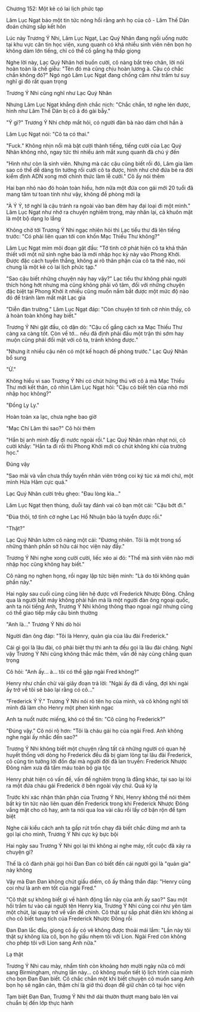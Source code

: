 




Chương 152: Một kẻ có lai lịch phức tạp

Lâm Lục Ngạt báo một tin tức nóng hổi rằng anh họ của cô - Lâm Thế Dân đoán chừng sắp kết hôn

Lúc này Trương Ý Nhi, Lâm Lục Ngạt, Lạc Quý Nhân đang ngồi uống nước tại khu vực căn tin học viện, xung quanh có khá nhiều sinh viên nên bọn họ không dám lớn tiếng, chỉ có thể cố gắng hạ thấp giọng

Nghe lời này, Lạc Quý Nhân hơi buồn cười, cô nàng bắt tréo chân, lời nói hoàn toàn là chế giễu: "Tên đó mà cũng chịu hoàn lương à. Cậu có chắc chắn không đó?" Ngó ngó Lâm Lục Ngạt đang chống cằm như trầm tư suy nghĩ gì đó rất quan trọng

Trương Ý Nhi cũng nghĩ như Lạc Quý Nhân

Nhưng Lâm Lục Ngạt khẳng định chắc nịch: "Chắc chắn, tớ nghe lén được, hình như Lâm Thế Dân bị cô ả đó gài bẫy."

"Ý gì?" Trương Ý Nhi chớp mắt hỏi, có người đàn bà nào dám chơi hắn à

Lâm Lục Ngạt nói: "Cô ta có thai."

"Fuck." Không nhịn nổi mà bật cười thành tiếng, tiếng cười của Lạc Quý Nhân không nhỏ, ngay tức thì nhiều ánh mắt xung quanh đã chú ý đến

"Hình như còn là sinh viên. Nhưng mà các cậu cũng biết rồi đó, Lâm gia làm sao có thể dễ dàng tin tưởng rồi cưới cô ta được, hình như chờ đứa bé ra đời kiểm định ADN xong mới chính thức làm lễ cưới." Cô ấy nói thêm

Hai bạn nhỏ nào đó hoàn toàn hiểu, hơn nữa một đứa con gái mới 20 tuổi đã mang tâm tư toan tính như vậy, không đề phòng mới lạ

"À Ý Ý, tớ nghĩ là cậu tránh ra ngoài vào ban đêm hay đại loại đi một mình." Lâm Lục Ngạt như nhớ ra chuyện nghiêm trọng, mày nhăn lại, cả khuôn mặt là một bộ dạng lo lắng


Không chờ tới Trương Ý Nhi ngạc nhiên hỏi thì Lạc tiểu thư đã lên tiếng trước: "Có phải liên quan tới con khốn Mạc Thiếu Thư không?"

Lâm Lục Ngạt mím môi đoạn gật đầu: "Tớ tình cờ phát hiện cô ta khá thân thiết với một nữ sinh nghe bảo là mới nhập học kỳ này vào Phong Khởi. Được đặc cách tuyển thẳng, không ai rõ thân phận của cô ta thế nào, nói chung là một kẻ có lai lịch phức tạp."

"Sao cậu biết những chuyện này hay vậy?" Lạc tiểu thư không phải người thích hóng hớt nhưng mà cũng không phải vô tâm, đối với những chuyện đặc biệt tại Phong Khởi ít nhiều cũng muốn nắm bắt được một mức độ nào đó để tránh làm mất mặt Lạc gia

"Diễn đàn trường." Lâm Lục Ngạt đáp: "Còn chuyện tớ tình cờ nhìn thấy, cô ả hoàn toàn không hay biết."

Trương Ý Nhi gật đầu, cô dặn dò: "Cậu cố gắng cách xa Mạc Thiếu Thư càng xa càng tốt. Còn về tớ... nếu đã định phải đấu một trận thì sớm hay muộn cũng phải đối mặt với cô ta, tránh không được."

"Nhưng ít nhiều cậu nên có một kế hoạch đề phòng trước." Lạc Quý Nhân bổ sung

"Ừ."

Không hiểu vì sao Trương Ý Nhi có chút hứng thú với cô ả mà Mạc Thiếu Thư mới kết thân, cô nhìn Lâm Lục Ngạt hỏi: "Cậu có biết tên của nhỏ mới nhập học không?"

"Đồng Ly Ly."

Hoàn toàn xa lạc, chưa nghe bao giờ

"Mạc Chí Lâm thì sao?" Cô hỏi thêm

"Hắn bị anh mình đẩy đi nước ngoài rồi." Lạc Quý Nhân nhàn nhạt nói, cô cười khẩy: "Hắn ta đi rồi thì Phong Khởi mới có chút không khí của trường học."

Đúng vậy

"Sao mãi và vẫn chưa thấy tuyển nhân viên trông coi ký túc xá mới chứ, một mình Hứa Hâm cực quá."

Lạc Quý Nhân cười trêu ghẹo: "Đau lòng kìa..."

Lâm Lục Ngạt thẹn thùng, duỗi tay đánh vai cô bạn một cái: "Cậu bớt đi."


"Đùa thôi, tớ tình cờ nghe Lạc Hồ Nhuận bảo là tuyển được rồi."

"Thật?"

Lạc Quý Nhân lườm cô nàng một cái: "Đương nhiên. Tôi là một trong số những thành phần sở hữu cái học viện này đấy."

Trương Ý Nhi nghe xong cười cười, liếc xéo ai đó: "Thế mà sinh viên nào mới nhập học cũng không hay biết."

Cô nàng nọ nghẹn họng, rồi ngay lập tức biện minh: "Là do tôi không quản phần này."

Hai ngày sau cuối cùng cũng liên hệ được với Frederick Nhược Đông. Chẳng qua là người bắt máy không phải hắn mà là một người đàn ông ngoại quốc, anh ta nói tiếng Anh, Trương Ý Nhi không thông thạo ngoại ngữ nhưng cũng có thể giao tiếp mấy câu bình thường

"Anh là..." Trương Ý Nhi dò hỏi

Người đàn ông đáp: "Tôi là Henry, quản gia của lâu đài Frederick."

Cái gì gọi là lâu đài, có phải biệt thự thì anh ta đều gọi là lâu đài chăng. Nghĩ vậy Trương Ý Nhi cũng không thắc mắc thêm, vấn đề này cũng chẳng quan trọng

Cô hỏi: "Anh ấy... à... tôi có thể gặp ngài Fred không?"

Henry như chần chừ vài giây đoạn trả lời: "Ngài ấy đã đi vắng, đợi khi ngài ấy trở về tôi sẽ báo lại rằng có cô..."

"Frederick Ý Ý." Trương Ý Nhi nói rõ tên họ của mình, và cô không nghĩ tới mình đã làm cho Henry một phen kinh ngạc

Anh ta nuốt nước miếng, khó có thể tin: "Cô cũng họ Frederick?"

"Đúng vậy." Cô nói rõ hơn: "Tôi là cháu gái họ của ngài Fred. Anh không nghe ngài ấy nhắc đến sao?"

Trương Ý Nhi không biết một chuyện rằng tất cả những người có quan hệ huyết thống với dòng họ Frederick đều đã bị giam lỏng tại lâu đài Frederick, cô cũng tin tưởng lời đồn đại mà người đời đã lan truyền: Frederick Nhược Đông năm xưa đã tắm máu toàn bộ gia tộc


Henry phát hiện có vấn đề, vấn đề nghiêm trọng là đằng khác, tại sao lại lòi ra một đứa cháu gái Frederick ở bên ngoài vậy chứ. Quá kỳ lạ

Trước khi xác nhận thân phận của Trương Ý Nhi, Henry không thể nói thêm bất kỳ tin tức nào liên quan đến Frederick trong khi Frederick Nhược Đông vắng mặt cho cô hay, anh ta nói qua loa vài câu rồi lấy cớ bận rộn để tạm biệt

Nghe cái kiểu cách anh ta gấp rút trốn chạy đã biết chắc đừng mơ anh ta gọi lại cho mình, Trương Ý Nhi cực kỳ bực bội

Hai ngày sau Trương Ý Nhi gọi lại thì không ai nghe máy, rốt cuộc đã xảy ra chuyện gì?

Thế là cô đành phải gọi hỏi Đan Đan có biết đến cái người gọi là "quản gia" này không

Vậy mà Đan Đan không chút giấu diếm, cô ấy thẳng thắn đáp: "Henry cũng coi như là anh em tốt của ngài Fred."

"Cô thật sự không biết gì về hành động lần này của anh ấy sao?" Sau một hồi trầm tư vào cái người tên Henry kia, Trương Ý Nhi cũng coi như yên tâm một chút, lại quay trở về vấn đề chính. Cô thật sự sắp phát điên khi không ai cho cô biết tung tích của Frederick Nhược Đông rồi

Đan Đan lắc đầu, giọng cô ấy có vẻ không được thoải mái lắm: "Lần này tôi thật sự không lừa cô, bọn họ giấu nhẹm tôi với Lion. Ngài Fred còn không cho phép tôi với Lion sang Anh nữa."

Lạ thật

Trương Ý Nhi cau mày, nhẩm tính còn khoảng hơn mười ngày nữa cô mới sang Birmingham, nhưng lần này... cô không muốn tiết lộ lịch trình của mình cho bọn Đan Đan biết. Cô chắc chắn một khi biết chuyện cô muốn sang Anh bọn họ sẽ ngăn cản, thậm chí là giở thủ đoạn để giữ chân cô tại học viện

Tạm biệt Đan Đan, Trương Ý Nhi thở dài thườn thượt mang balo lên vai chuẩn bị đến lớp thực hành




